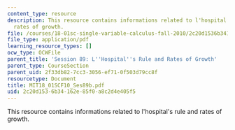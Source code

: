 ```yaml
---
content_type: resource
description: This resource contains informations related to l'hospital's rule and
  rates of growth.
file: /courses/18-01sc-single-variable-calculus-fall-2010/2c20d1536b34162e85f0a8c2d4e405f5_MIT18_01SCF10_Ses89b.pdf
file_type: application/pdf
learning_resource_types: []
ocw_type: OCWFile
parent_title: 'Session 89: L''Hospital''s Rule and Rates of Growth'
parent_type: CourseSection
parent_uid: 2f33db82-7cc3-3056-ef71-0f503d79cc8f
resourcetype: Document
title: MIT18_01SCF10_Ses89b.pdf
uid: 2c20d153-6b34-162e-85f0-a8c2d4e405f5
---
```

This resource contains informations related to l'hospital's rule and rates of growth.